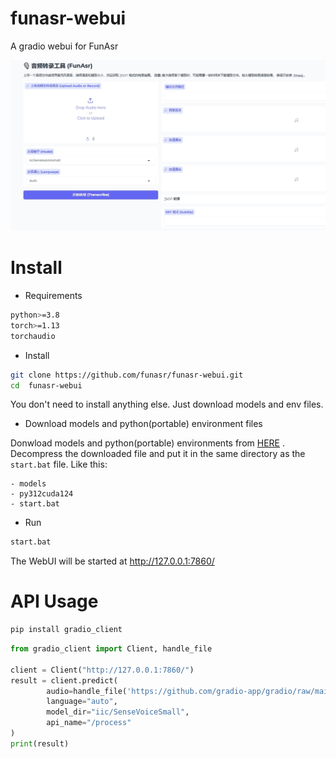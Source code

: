 # funasr-webui
A gradio webui for FunAsr

<img src="./test/ui.png">

# Install

- Requirements

```bash
python>=3.8
torch>=1.13
torchaudio
```

- Install

```bash
git clone https://github.com/funasr/funasr-webui.git
cd  funasr-webui
```
You don't need to install anything else. Just download models and env files.

-  Download models and python(portable) environment files

Donwload models and python(portable) environments from [HERE](https://pan.quark.cn/s/9a8b52e4cd22) .
Decompress the downloaded file and put it in the same directory as the `start.bat` file.
Like this:

```
- models
- py312cuda124
- start.bat
```

- Run

```bash
start.bat
```
The WebUI will be started at http://127.0.0.1:7860/


# API Usage

```bash
pip install gradio_client
```

```python
from gradio_client import Client, handle_file

client = Client("http://127.0.0.1:7860/")
result = client.predict(
		audio=handle_file('https://github.com/gradio-app/gradio/raw/main/test/a-song.wav'),
		language="auto",
		model_dir="iic/SenseVoiceSmall",
		api_name="/process"
)
print(result)
```

